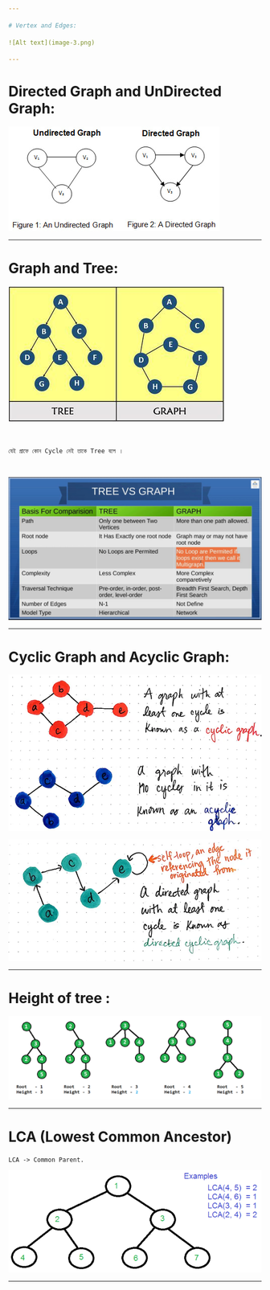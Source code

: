 ```yaml
---

# Vertex and Edges:

![Alt text](image-3.png)

---
```


# Directed Graph and UnDirected Graph:

![Alt text](image-4.png)

---

# Graph and Tree:

![Alt text](image-5.png)

<br>

`যেই গ্রাফে কোন Cycle নেই তাকে Tree বলে । `

<br>


![Alt text](image-6.png)


---

# Cyclic Graph and Acyclic Graph:

![Alt text](image-7.png)

![Alt text](image-8.png)


---

# Height of tree : 

![Alt text](image-9.png)

---

# LCA (Lowest Common Ancestor)

`LCA -> Common Parent.`

![Alt text](image-10.png)

---


